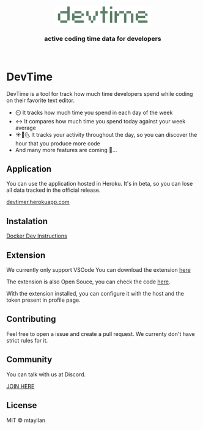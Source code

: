 <div align="center">
  <br>
  <img src="devtime.png" alt="Devtime Logo" width="50%"/>
  <br>
  <h3>
    <strong>active coding time data for developers</strong>
  </h3>
</div>
<br>

# DevTime

DevTime is a tool for track how much time developers spend while coding on their favorite text editor.

- ⏲️ It tracks how much time you spend in each day of the week
- ↔️ It compares how much time you spend today against your week average
- ☀️🌄🌜 It tracks your activity throughout the day, so you can discover the hour that you produce more code
- And many more features are coming 🚀...

## Application
You can use the application hosted in Heroku. It's in beta, so you can lose all data tracked in the official release.

[devtimer.herokuapp.com](https://devtimer.herokuapp.com/)
## Instalation

[Docker Dev Instructions](.dockerdev)

## Extension

We currently only support VSCode
You can download the extension [here](https://marketplace.visualstudio.com/items?itemName=mtayllan.devtimee-vscode)

The extension is also Open Souce, you can check the code [here](https://github.com/mtayllan/devtime-vscode).

With the extension installed, you can configure it with the host and the token present in profile page.

## Contributing
Feel free to open a issue and create a pull request. We currenty don't have strict rules for it.

## Community

You can talk with us at Discord.

[JOIN HERE](https://discord.gg/ehQCkvdKEX)


## License
MIT © mtayllan

